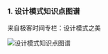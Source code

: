 ### 1. 设计模式知识点图谱
来自极客时间专栏：设计模式之美

![设计模式知识点图谱](https://static001.geekbang.org/resource/image/bd/0a/bdc5e66fe65d4801ebe32e96c813e20a.png) 

